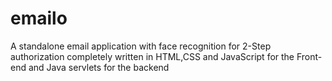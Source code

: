 # emailo
A standalone email application with face recognition for 2-Step authorization completely written in HTML,CSS and JavaScript for the Front-end and Java servlets for the backend
